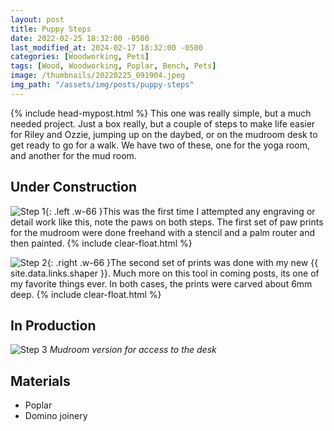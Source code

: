 ```yaml
---
layout: post
title: Puppy Steps
date: 2022-02-25 18:32:00 -0500
last_modified_at: 2024-02-17 18:32:00 -0500
categories: [Woodworking, Pets]
tags: [Wood, Woodworking, Poplar, Bench, Pets]
image: /thumbnails/20220225_091904.jpeg
img_path: "/assets/img/posts/puppy-steps"
---
```

{% include head-mypost.html %}
This one was really simple, but a much needed project. Just a box really, but a couple of steps to make life easier for Riley and Ozzie, jumping up on the daybed, or on the mudroom desk to get ready to go for a walk.  We have two of these, one for the yoga room, and another for the mud room.

## Under Construction

![Step 1][Step 1]{: .left .w-66 }This was the first time I attempted any engraving or detail work like this, note the paws on both steps. The first set of paw prints for the mudroom were done freehand with a stencil and a palm router and then painted.
{% include clear-float.html %}

![Step 2][Step 2]{: .right .w-66 }The second set of prints was done with my new {{ site.data.links.shaper }}. Much more on this tool in coming posts, its one of my favorite things ever. In both cases, the prints were carved about 6mm deep.
{% include clear-float.html %}

## In Production

![Step 3][Step 3]
_Mudroom version for access to the desk_

## Materials

- Poplar
- Domino joinery

[Step 1]: 20220225_091904.jpeg
[Step 2]: IMG_0543.jpeg
[Step 3]: IMG_0545.jpeg
